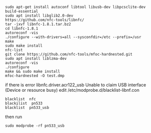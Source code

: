 ```
sudo apt-get install autoconf libtool libusb-dev libpcsclite-dev build-essential
sudo apt install libglib2.0-dev
https://github.com/nfc-tools/libnfc/
tar -jxvf libnfc-1.8.1.tar.bz2
cd libnfc-1.8.1 
autoreconf -vis 
./configure --with-drivers=all --sysconfdir=/etc --prefix=/usr 
make 
sudo make install
nfc-list 
git clone https://github.com/nfc-tools/mfoc-hardnested.git 
sudo apt install liblzma-dev 
autoreconf -vis 
./configure
make && sudo make install
mfoc-hardnested -O test.dmp
```


if there is error	libnfc.driver.acr122_usb	Unable to claim USB interface (Device or resource busy) edit /etc/modprobe.d/blacklist-libnf.con

```
blacklist  nfc
blackilist  pn533
blacklist  pn533_usb
```
then run
```
sudo modprobe -rf pn533_usb
```
